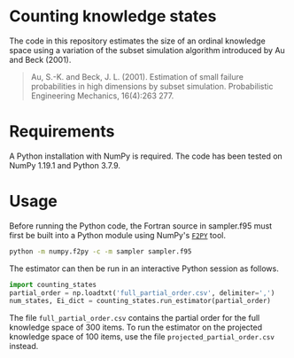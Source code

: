# Counting knowledge states

The code in this repository estimates the size of an ordinal knowledge space using a variation of the subset simulation algorithm introduced by Au and Beck (2001).

>Au, S.-K. and Beck, J. L. (2001). Estimation of small failure probabilities in high dimensions by subset simulation. Probabilistic Engineering Mechanics, 16(4):263 277.

# Requirements

A Python installation with NumPy is required.  The code has been tested on NumPy 1.19.1 and Python 3.7.9.

# Usage

Before running the Python code, the Fortran source in sampler.f95 must first be built into a Python module using NumPy's [`F2PY`](https://numpy.org/doc/stable/f2py/) tool.

```sh
python -m numpy.f2py -c -m sampler sampler.f95
```

The estimator can then be run in an interactive Python session as follows.

```python
import counting_states
partial_order = np.loadtxt('full_partial_order.csv', delimiter=',')
num_states, Ei_dict = counting_states.run_estimator(partial_order)
```

The file `full_partial_order.csv` contains the partial order for the full knowledge space of 300 items.  To run the estimator on the projected knowledge space of 100 items, use the file `projected_partial_order.csv` instead.
